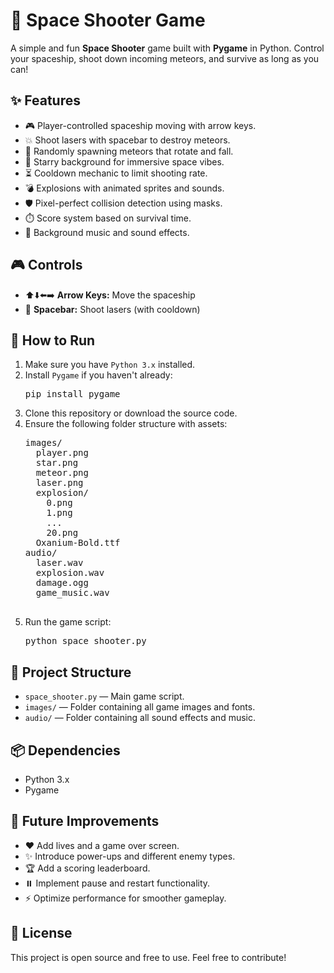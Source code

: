 <h1>🌌 Space Shooter Game</h1>
<p>A simple and fun <b>Space Shooter</b> game built with <b>Pygame</b> in Python. Control your spaceship, shoot down incoming meteors, and survive as long as you can!</p>

<h2>✨ Features</h2>
<ul>
  <li>🎮 Player-controlled spaceship moving with arrow keys.</li>
  <li>💥 Shoot lasers with spacebar to destroy meteors.</li>
  <li>🌠 Randomly spawning meteors that rotate and fall.</li>
  <li>🌟 Starry background for immersive space vibes.</li>
  <li>⏳ Cooldown mechanic to limit shooting rate.</li>
  <li>💣 Explosions with animated sprites and sounds.</li>
  <li>🛡️ Pixel-perfect collision detection using masks.</li>
  <li>⏱️ Score system based on survival time.</li>
  <li>🎵 Background music and sound effects.</li>
</ul>

<h2>🎮 Controls</h2>
<ul>
  <li>⬆️⬇️⬅️➡️ <b>Arrow Keys:</b> Move the spaceship</li>
  <li>🔫 <b>Spacebar:</b> Shoot lasers (with cooldown)</li>
</ul>

<h2>🚀 How to Run</h2>
<ol>
  <li>Make sure you have <code>Python 3.x</code> installed.</li>
  <li>Install <code>Pygame</code> if you haven't already:
    <pre>pip install pygame</pre>
  </li>
  <li>Clone this repository or download the source code.</li>
  <li>Ensure the following folder structure with assets:
    <pre>
images/
  player.png
  star.png
  meteor.png
  laser.png
  explosion/
    0.png
    1.png
    ...
    20.png
  Oxanium-Bold.ttf
audio/
  laser.wav
  explosion.wav
  damage.ogg
  game_music.wav
    </pre>
  </li>
  <li>Run the game script:
    <pre>python space_shooter.py</pre>
  </li>
</ol>

<h2>📂 Project Structure</h2>
<ul>
  <li><code>space_shooter.py</code> — Main game script.</li>
  <li><code>images/</code> — Folder containing all game images and fonts.</li>
  <li><code>audio/</code> — Folder containing all sound effects and music.</li>
</ul>

<h2>📦 Dependencies</h2>
<ul>
  <li>Python 3.x</li>
  <li>Pygame</li>
</ul>

<h2>🔮 Future Improvements</h2>
<ul>
  <li>❤️ Add lives and a game over screen.</li>
  <li>✨ Introduce power-ups and different enemy types.</li>
  <li>🏆 Add a scoring leaderboard.</li>
  <li>⏸️ Implement pause and restart functionality.</li>
  <li>⚡ Optimize performance for smoother gameplay.</li>
</ul>

<h2>📄 License</h2>
<p>This project is open source and free to use. Feel free to contribute!</p>

